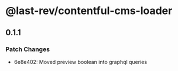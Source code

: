 # @last-rev/contentful-cms-loader

## 0.1.1

### Patch Changes

- 6e8e402: Moved preview boolean into graphql queries

